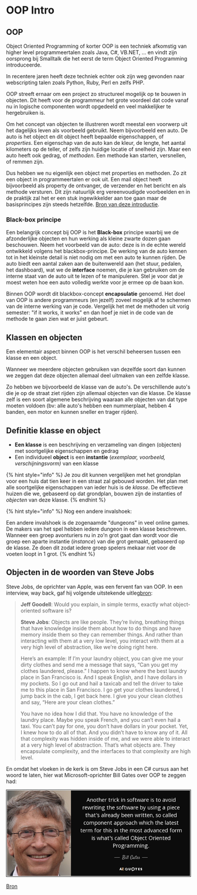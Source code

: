 # OOP Intro

## OOP

Object Oriented Programming of korter OOP is een techniek afkomstig van higher level programmeertalen zoals Java, C\#, VB.NET, ... en vindt zijn oorsprong bij Smalltalk die het eerst de term Object Oriented Programming introduceerde.

In recentere jaren heeft deze techniek echter ook zijn weg gevonden naar webscripting talen zoals Python, Ruby, Perl en zelfs PHP.

OOP streeft ernaar om een project zo structureel mogelijk op te bouwen in objecten. Dit heeft voor de programmeur het grote voordeel dat code vanaf nu in logische componenten wordt opgedeeld en veel makkelijker te hergebruiken is.

Om het concept van objecten te illustreren wordt meestal een voorwerp uit het dagelijks leven als voorbeeld gebruikt. Neem bijvoorbeeld een auto. De auto is het object en dit object heeft bepaalde eigenschappen, of _properties_. Een eigenschap van de auto kan de kleur, de lengte, het aantal kilometers op de teller, of zelfs zijn huidige locatie of snelheid zijn. Maar een auto heeft ook gedrag, of _methoden_. Een methode kan starten, versnellen, of remmen zijn.

Dus hebben we nu eigenlijk een object met properties en methoden. Zo zit een object in programmeertalen er ook uit. Een mail object heeft bijvoorbeeld als property de ontvanger, de verzender en het bericht en als methode versturen. Dit zijn natuurlijk erg vereenvoudigde voorbeelden en in de praktijk zal het er een stuk ingewikkelder aan toe gaan maar de basisprincipes zijn steeds hetzelfde. [Bron van deze introductie](https://www.inventis.be/blog/webdevelopment/de-voordelen-van-object-georienteerd-programmeren/145/).

### Black-box principe

Een belangrijk concept bij OOP is het **Black-box** principe waarbij we de afzonderlijke objecten en hun werking als kleine zwarte dozen gaan beschouwen. Neem het voorbeeld van de auto: deze is in de echte wereld ontwikkeld volgens het blackbox-principe. De werking van de auto kennen tot in het kleinste detail is niet nodig om met een auto te kunnen rijden. De auto biedt een aantal zaken aan de buitenwereld aan \(het stuur, pedalen, het dashboard\), wat we de **interface** noemen, die je kan gebruiken om de interne staat van de auto uit te lezen of te manipuleren. Stel je voor dat je moest weten hoe een auto volledig werkte voor je ermee op de baan kon.

Binnen OOP wordt dit blackbox-concept **encapsulatie** genoemd. Het doel van OOP is andere programmeurs \(en jezelf\) zoveel mogelijk af te schermen van de interne werking van je code. Vergelijk het met de methoden uit vorig semester: "if it works, it works" en dan hoef je niet in de code van de methode te gaan zien wat er juist gebeurt.

## Klassen en objecten

Een elementair aspect binnen OOP is het verschil beheersen tussen een klasse en een object.

Wanneer we meerdere objecten gebruiken van dezelfde soort dan kunnen we zeggen dat deze objecten allemaal deel uitmaken van een zelfde klasse.

Zo hebben we bijvoorbeeld de klasse van de auto's. De verschillende auto's die je op de straat ziet rijden zijn allemaal objecten van die klasse. De klasse zelf is een soort algemene beschrijving waaraan alle objecten van dat type moeten voldoen \(bv: alle auto's hebben een nummerplaat, hebben 4 banden, een motor en kunnen sneller en trager rijden\).

## Definitie klasse en object

* **Een klasse** is een beschrijving en verzameling van dingen \(objecten\) met soortgelijke eigenschappen en gedrag
* Een individueel **object** is een **instantie** \(_exemplaar, voorbeeld, verschijningsvorm\)_ van een klasse

{% hint style="info" %}
Je zou dit kunnen vergelijken met het grondplan voor een huis dat tien keer in een straat zal gebouwd worden. Het plan met alle soortgelijke eigenschappen van ieder huis is de _klasse_. De effectieve huizen die we, gebaseerd op dat grondplan, bouwen zijn de instanties of _objecten_ van deze klasse.
{% endhint %}

{% hint style="info" %}
Nog een andere invalshoek:

Een andere invalshoek is de zogenaamde "dungeons" in veel online games. De makers van het spel hebben iedere dungeon in een klasse beschreven. Wanneer een groep avonturiers nu in zo'n grot gaat dan wordt voor die groep een aparte instantie \(_instance_\) van die grot gemaakt, gebaseerd op de klasse. Ze doen dit zodat iedere groep spelers mekaar niet voor de voeten loopt in 1 grot.
{% endhint %}

## Objecten in de woorden van Steve Jobs

Steve Jobs, de oprichter van Apple, was een fervent fan van OOP. In een interview, way back, gaf hij volgende uitstekende uitleg[bron](https://fossbytes.com/steve-jobs-tells-the-best-definition-of-object-oriented-programming/):

> **Jeff Goodell**: Would you explain, in simple terms, exactly what object-oriented software is?
>
> **Steve Jobs**: Objects are like people. They’re living, breathing things that have knowledge inside them about how to do things and have memory inside them so they can remember things. And rather than interacting with them at a very low level, you interact with them at a very high level of abstraction, like we’re doing right here.
>
> Here’s an example: If I’m your laundry object, you can give me your dirty clothes and send me a message that says, “Can you get my clothes laundered, please.” I happen to know where the best laundry place in San Francisco is. And I speak English, and I have dollars in my pockets. So I go out and hail a taxicab and tell the driver to take me to this place in San Francisco. I go get your clothes laundered, I jump back in the cab, I get back here. I give you your clean clothes and say, “Here are your clean clothes.”
>
> You have no idea how I did that. You have no knowledge of the laundry place. Maybe you speak French, and you can’t even hail a taxi. You can’t pay for one, you don’t have dollars in your pocket. Yet, I knew how to do all of that. And you didn’t have to know any of it. All that complexity was hidden inside of me, and we were able to interact at a very high level of abstraction. That’s what objects are. They encapsulate complexity, and the interfaces to that complexity are high level.

En omdat het vloeken in de kerk is om Steve Jobs in een C\# cursus aan het woord te laten, hier wat Microsoft-oprichter Bill Gates over OOP te zeggen had:

![](../../.gitbook/assets/gates.jpg)

[Bron](https://www.azquotes.com/quote/1470407)

